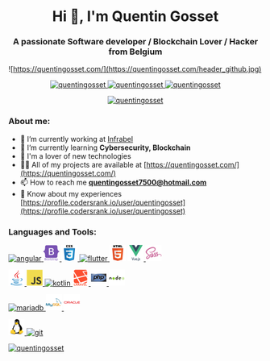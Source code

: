 <h1 align="center">Hi 👋, I'm Quentin Gosset</h1>
<h3 align="center">A passionate Software developer / Blockchain Lover / Hacker from Belgium</h3>

![https://quentingosset.com/](https://quentingosset.com/header_github.jpg)
<p align="center">
    <a href="https://twitter.com/quentingosset" target="blank">
        <img src="https://img.shields.io/badge/Twitter @quentingosset-grey?logo=twitter&style=for-the-badge"
            alt="quentingosset" />
    </a>
    <a href="https://www.facebook.com/quentingosset/" target="blank">
        <img src="https://img.shields.io/badge/Facebook quentin gosset-grey?logo=facebook&style=for-the-badge"
            alt="quentingosset" />
    </a>
    <a href="https://www.linkedin.com/in/quentingosset/" target="blank">
        <img src="https://img.shields.io/badge/Linkedin quentin gosset-grey?logo=Linkedin&style=for-the-badge"
            alt="quentingosset" />
    </a>
</p>
<p align="center">
    <a href="https://profile.codersrank.io/user/quentingosset" target="blank">
        <img src="https://img.shields.io/badge/CodersRank quentin gosset-grey?logo=CodersRank&style=for-the-badge"
            alt="quentingosset" />
    </a>
</p>
<h3 align="left">About me:</h3>

- 🔭 I’m currently working at [Infrabel ](https://infrabel.be/)
- 🌱 I’m currently learning **Cybersecurity, Blockchain**
- 💖 I'm a lover of new technologies
- 👨‍💻 All of my projects are available at [https://quentingosset.com/](https://quentingosset.com/)
- 📫 How to reach me **quentingosset7500@hotmail.com**
- 📄 Know about my experiences
[https://profile.codersrank.io/user/quentingosset](https://profile.codersrank.io/user/quentingosset)

<h3 align="left">Languages and Tools:</h3>
<p align="left">
    <a href="https://angular.io" target="_blank" rel="noreferrer"> <img
            src="https://angular.io/assets/images/logos/angular/angular.svg" alt="angular" width="32" height="32" />
    </a> <a href="https://getbootstrap.com" target="_blank" rel="noreferrer"> <img
            src="https://raw.githubusercontent.com/devicons/devicon/master/icons/bootstrap/bootstrap-plain-wordmark.svg"
            alt="bootstrap" width="32" height="32" /> </a> <a href="https://www.w3schools.com/css/" target="_blank"
        rel="noreferrer"> <img
            src="https://raw.githubusercontent.com/devicons/devicon/master/icons/css3/css3-original-wordmark.svg"
            alt="css3" width="32" height="32" /> </a> <a href="https://flutter.dev" target="_blank" rel="noreferrer">
        <img src="https://www.vectorlogo.zone/logos/flutterio/flutterio-icon.svg" alt="flutter" width="32"
            height="32" /> </a><img
            src="https://raw.githubusercontent.com/devicons/devicon/master/icons/html5/html5-original-wordmark.svg"
            alt="html5" width="32" height="32" /> </a>
    </a> <a href="https://vuejs.org/" target="_blank" rel="noreferrer"> <img
            src="https://raw.githubusercontent.com/devicons/devicon/master/icons/vuejs/vuejs-original-wordmark.svg"
            alt="vuejs" width="32" height="32" /> </a>
    <a href="https://sass-lang.com" target="_blank" rel="noreferrer"> <img
            src="https://raw.githubusercontent.com/devicons/devicon/master/icons/sass/sass-original.svg" alt="sass"
            width="32" height="32" />
</p>
<p align="left">
    <a href="https://www.java.com" target="_blank" rel="noreferrer">
        <img src="https://raw.githubusercontent.com/devicons/devicon/master/icons/java/java-original.svg" alt="java"
            width="32" height="32" /> </a> <a href="https://developer.mozilla.org/en-US/docs/Web/JavaScript"
        target="_blank" rel="noreferrer"> <img
            src="https://raw.githubusercontent.com/devicons/devicon/master/icons/javascript/javascript-original.svg"
            alt="javascript" width="32" height="32" /> </a> <a href="https://kotlinlang.org" target="_blank"
        rel="noreferrer"> <img src="https://www.vectorlogo.zone/logos/kotlinlang/kotlinlang-icon.svg" alt="kotlin"
            width="32" height="32" /> </a> <a href="https://laravel.com/" target="_blank" rel="noreferrer"> <img
            src="https://raw.githubusercontent.com/devicons/devicon/master/icons/laravel/laravel-plain-wordmark.svg"
            alt="laravel" width="32" height="32" /> </a>
    <a href="https://www.php.net" target="_blank" rel="noreferrer">
        <img src="https://raw.githubusercontent.com/devicons/devicon/master/icons/php/php-original.svg" alt="php"
            width="32" height="32" /> </a>
        </a> <a href="https://nodejs.org" target="_blank" rel="noreferrer">
            <img src="https://raw.githubusercontent.com/devicons/devicon/master/icons/nodejs/nodejs-original-wordmark.svg"
                alt="nodejs" width="32" height="32" /> </a> 
</p>
<p align="left">
    <a href="https://mariadb.org/" target="_blank" rel="noreferrer"> <img
        src="https://www.vectorlogo.zone/logos/mariadb/mariadb-icon.svg" alt="mariadb" width="32" height="32" />
</a>
    <a href="https://www.mysql.com/" target="_blank" rel="noreferrer">
        <img src="https://raw.githubusercontent.com/devicons/devicon/master/icons/mysql/mysql-original-wordmark.svg"
            alt="mysql" width="32" height="32" /> <a href="https://www.oracle.com/" target="_blank"
        rel="noreferrer"> <img
            src="https://raw.githubusercontent.com/devicons/devicon/master/icons/oracle/oracle-original.svg"
            alt="oracle" width="32" height="32" /> </a>
</p>
<p align="left">
    <a href="https://www.linux.org/" target="_blank"
        rel="noreferrer"> <img
            src="https://raw.githubusercontent.com/devicons/devicon/master/icons/linux/linux-original.svg" alt="linux"
            width="32" height="32" /> </a>
    <a href="https://git-scm.com/" target="_blank" rel="noreferrer"> <img
        src="https://www.vectorlogo.zone/logos/git-scm/git-scm-icon.svg" alt="git" width="32" height="32" /> </a> <a
    href="https://www.w3.org/html/" target="_blank" rel="noreferrer"> 
</p>
<img src="https://komarev.com/ghpvc/?username=quentingosset&label=Profile%20views&color=0e75b6&style=flat"
    alt="quentingosset" />
